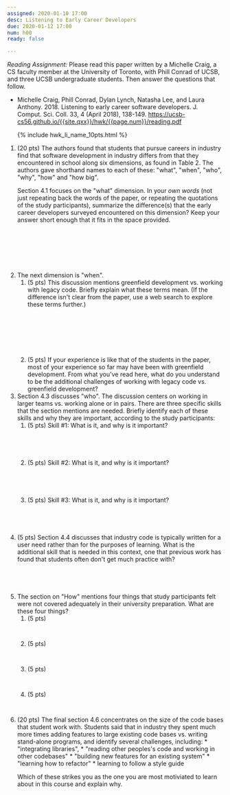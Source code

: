 ```yaml
---
assigned: 2020-01-10 17:00
desc: Listening to Early Career Developers
due: 2020-01-12 17:00
num: h00
ready: false

---
```


*Reading Assignment:* Please read this paper written by a Michelle Craig, a CS faculty member at the University of Toronto, with Phill Conrad of UCSB, and three UCSB undergraduate students.  Then answer the questions that follow.

* Michelle Craig, Phill Conrad, Dylan Lynch, Natasha Lee, and Laura Anthony. 2018. Listening to early career software developers. J. Comput. Sci. Coll. 33, 4 (April 2018), 138-149.  <https://ucsb-cs56.github.io/{{site.qxx}}/hwk/{{page.num}}/reading.pdf>


<ol>

{% include hwk_li_name_10pts.html %}

<li style="margin-bottom:8em;" markdown="1"> 
(20 pts) The authors found that students that pursue careers in industry find that software development in industry differs from that they encountered in school along six dimensions, as found in Table 2.   The authors gave shorthand names to each of these: "what", "when", "who", "why", "how" and "how big".

Section 4.1 focuses on the "what" dimension.  In your *own words* (not just repeating back the words of the paper, or repeating the quotations of the study participants), summarize the difference(s) that the early career developers surveyed encountered on this dimension?   Keep your answer short enough that it fits in the space provided.

</li>

<li markdown="1"> The next dimension is "when".  
<ol>
<li style="margin-bottom:8em;" markdown="1"> (5 pts) This discussion mentions greenfield development vs. working with legacy code.  Briefly explain what these terms mean. (If the difference isn't clear from the paper, use a web search to explore these terms further.)

</li>

<li  markdown="1"> (5 pts) 
If your experience is like that of the students in the paper, most of your experience so far may have been with greenfield development.   From what you've read here, what do you understand to be  the additional challenges 
of working with legacy code vs. greenfield development?
</li>

</ol>
<div class="pagebreak"></div>

</li>

<li markdown="1"> Section 4.3 discusses "who".  The discussion centers on working in larger teams vs. working alone or in pairs.  There are three specific skills that the section mentions are needed.  Briefly identify each of these skills and why they are important, according to the study participants:
<ol>
<li style="margin-bottom:5em;" markdown="1"> (5 pts) Skill #1: What is it, and why is it important?
</li>

<li style="margin-bottom:5em;" markdown="1"> (5 pts) Skill #2: What is it, and why is it important?
</li>

<li style="margin-bottom:5em;" markdown="1"> (5 pts) Skill #3: What is it, and why is it important?
</li>

</ol>

</li>


<li style="margin-bottom:5em;" markdown="1"> (5 pts) Section 4.4
discusses that industry code is typically written for a user need
rather than for the purposes of learning.  What is the additional
skill that is needed in this context, one that previous work has found
that students often don't get much practice with?  
</li>

<li markdown="1">  The section on "How" mentions four things that study participants felt were not covered adequately in their university preparation.  What are these four things?

<ol>
<li style="margin-bottom:3em;" markdown="1"> (5 pts) 
</li>
<li style="margin-bottom:3em;" markdown="1"> (5 pts)
</li>
<li style="margin-bottom:3em;" markdown="1"> (5 pts)
</li>
<li style="margin-bottom:3em;" markdown="1"> (5 pts)
</li>
</ol>

</li>


<li style="margin-bottom:10em;" markdown="1"> (20 pts) The final section 4.6 concentrates on the size of the code bases that student work with.   Students said that in industry they spent much more times adding features to large existing code bases vs. writing stand-alone programs, and identify several challenges, including:
* "integrating libraries", 
* "reading other peoples's code and working in other codebases"
* "building new features for an existing system"
* "learning how to refactor"
* learning to follow a style guide

Which of these strikes you as the one you are most motiviated to learn about in this course and explain why.

</li>


</ol>
